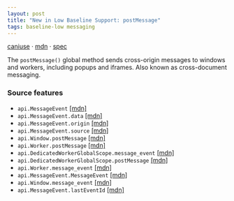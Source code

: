 ```yaml
---
layout: post
title: "New in Low Baseline Support: postMessage"
tags: baseline-low messaging
---
```


[caniuse](https://caniuse.com/?search=postmessage) · [mdn](https://developer.mozilla.org/en-US/search?q=postMessage) · [spec](https://html.spec.whatwg.org/multipage/web-messaging.html#web-messaging)

The `postMessage()` global method sends cross-origin messages to windows and workers, including popups and iframes. Also known as cross-document messaging.

### Source features

- ``api.MessageEvent`` [[mdn]](https://developer.mozilla.org/en-US/search?q=api.MessageEvent)
- ``api.MessageEvent.data`` [[mdn]](https://developer.mozilla.org/en-US/search?q=api.MessageEvent.data)
- ``api.MessageEvent.origin`` [[mdn]](https://developer.mozilla.org/en-US/search?q=api.MessageEvent.origin)
- ``api.MessageEvent.source`` [[mdn]](https://developer.mozilla.org/en-US/search?q=api.MessageEvent.source)
- ``api.Window.postMessage`` [[mdn]](https://developer.mozilla.org/en-US/search?q=api.Window.postMessage)
- ``api.Worker.postMessage`` [[mdn]](https://developer.mozilla.org/en-US/search?q=api.Worker.postMessage)
- ``api.DedicatedWorkerGlobalScope.message_event`` [[mdn]](https://developer.mozilla.org/en-US/search?q=api.DedicatedWorkerGlobalScope.message_event)
- ``api.DedicatedWorkerGlobalScope.postMessage`` [[mdn]](https://developer.mozilla.org/en-US/search?q=api.DedicatedWorkerGlobalScope.postMessage)
- ``api.Worker.message_event`` [[mdn]](https://developer.mozilla.org/en-US/search?q=api.Worker.message_event)
- ``api.MessageEvent.MessageEvent`` [[mdn]](https://developer.mozilla.org/en-US/search?q=api.MessageEvent.MessageEvent)
- ``api.Window.message_event`` [[mdn]](https://developer.mozilla.org/en-US/search?q=api.Window.message_event)
- ``api.MessageEvent.lastEventId`` [[mdn]](https://developer.mozilla.org/en-US/search?q=api.MessageEvent.lastEventId)
